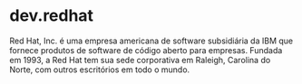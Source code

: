 # dev.redhat
Red Hat, Inc. é uma empresa americana de software subsidiária da IBM que fornece produtos de software de código aberto para empresas. Fundada em 1993, a Red Hat tem sua sede corporativa em Raleigh, Carolina do Norte, com outros escritórios em todo o mundo.
